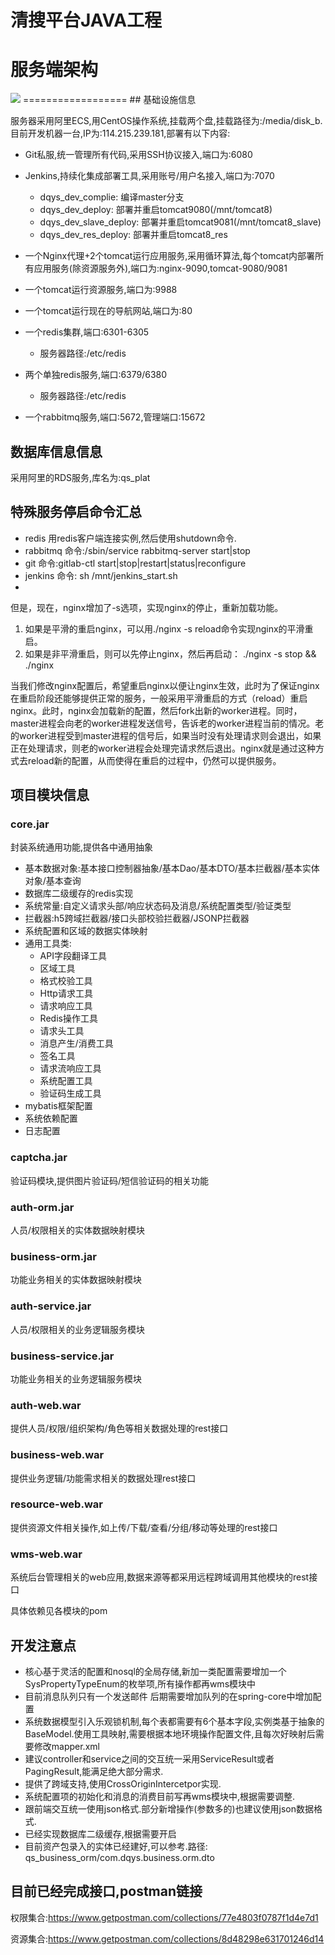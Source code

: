 清搜平台JAVA工程
==================
# 服务端架构
<img src="http://114.215.239.181:9988/html/jiagoutu.png" />
==================
## 基础设施信息

服务器采用阿里ECS,用CentOS操作系统,挂载两个盘,挂载路径为:/media/disk_b.目前开发机器一台,IP为:114.215.239.181,部署有以下内容:

* Git私服,统一管理所有代码,采用SSH协议接入,端口为:6080

* Jenkins,持续化集成部署工具,采用账号/用户名接入,端口为:7070
    * dqys_dev_complie: 编译master分支
    * dqys_dev_deploy: 部署并重启tomcat9080(/mnt/tomcat8)
    * dqys_dev_slave_deploy: 部署并重启tomcat9081(/mnt/tomcat8_slave)
    * dqys_dev_res_deploy: 部署并重启tomcat8_res

* 一个Nginx代理+2个tomcat运行应用服务,采用循环算法,每个tomcat内部署所有应用服务(除资源服务外),端口为:nginx-9090,tomcat-9080/9081

* 一个tomcat运行资源服务,端口为:9988

* 一个tomcat运行现在的导航网站,端口为:80

* 一个redis集群,端口:6301-6305
    * 服务器路径:/etc/redis

* 两个单独redis服务,端口:6379/6380
    * 服务器路径:/etc/redis

* 一个rabbitmq服务,端口:5672,管理端口:15672


## 数据库信息信息

采用阿里的RDS服务,库名为:qs_plat

## 特殊服务停启命令汇总
* redis 用redis客户端连接实例,然后使用shutdown命令.
* rabbitmq 命令:/sbin/service rabbitmq-server start|stop
* git 命令:gitlab-ctl start|stop|restart|status|reconfigure
* jenkins 命令: sh /mnt/jenkins_start.sh
*
但是，现在，nginx增加了-s选项，实现nginx的停止，重新加载功能。
1. 如果是平滑的重启nginx，可以用./nginx -s reload命令实现nginx的平滑重启。
2. 如果是非平滑重启，则可以先停止nginx，然后再启动：
./nginx -s stop && ./nginx

当我们修改nginx配置后，希望重启nginx以便让nginx生效，此时为了保证nginx在重启阶段还能够提供正常的服务，一般采用平滑重启的方式（reload）重启nginx。此时，nginx会加载新的配置，然后fork出新的worker进程。同时，master进程会向老的worker进程发送信号，告诉老的worker进程当前的情况。老的worker进程受到master进程的信号后，如果当时没有处理请求则会退出，如果正在处理请求，则老的worker进程会处理完请求然后退出。nginx就是通过这种方式去reload新的配置，从而使得在重启的过程中，仍然可以提供服务。

















## 项目模块信息
### core.jar
封装系统通用功能,提供各中通用抽象
* 基本数据对象:基本接口控制器抽象/基本Dao/基本DTO/基本拦截器/基本实体对象/基本查询
* 数据库二级缓存的redis实现
* 系统常量:自定义请求头部/响应状态码及消息/系统配置类型/验证类型
* 拦截器:h5跨域拦截器/接口头部校验拦截器/JSONP拦截器
* 系统配置和区域的数据实体映射
* 通用工具类:
    * API字段翻译工具
    * 区域工具
    * 格式校验工具
    * Http请求工具
    * 请求响应工具
    * Redis操作工具
    * 请求头工具
    * 消息产生/消费工具
    * 签名工具
    * 请求流响应工具
    * 系统配置工具
    * 验证码生成工具
* mybatis框架配置
* 系统依赖配置
* 日志配置


### captcha.jar
验证码模块,提供图片验证码/短信验证码的相关功能

### auth-orm.jar
人员/权限相关的实体数据映射模块

### business-orm.jar
功能业务相关的实体数据映射模块

### auth-service.jar
人员/权限相关的业务逻辑服务模块

### business-service.jar
功能业务相关的业务逻辑服务模块

### auth-web.war
提供人员/权限/组织架构/角色等相关数据处理的rest接口

### business-web.war
提供业务逻辑/功能需求相关的数据处理rest接口

### resource-web.war
提供资源文件相关操作,如上传/下载/查看/分组/移动等处理的rest接口

### wms-web.war
系统后台管理相关的web应用,数据来源等都采用远程跨域调用其他模块的rest接口


具体依赖见各模块的pom

## 开发注意点
* 核心基于灵活的配置和nosql的全局存储,新加一类配置需要增加一个SysPropertyTypeEnum的枚举项,所有操作都再wms模块中
* 目前消息队列只有一个发送邮件 后期需要增加队列的在spring-core中增加配置
* 系统数据模型引入乐观锁机制,每个表都需要有6个基本字段,实例类基于抽象的BaseModel.使用工具映射,需要根据本地环境操作配置文件,且每次好映射后需要修改mapper.xml
* 建议controller和service之间的交互统一采用ServiceResult或者PagingResult,能满足绝大部分需求.
* 提供了跨域支持,使用CrossOriginIntercetpor实现.
* 系统配置项的初始化和消息的消费目前写再wms模块中,根据需要调整.
* 跟前端交互统一使用json格式.部分新增操作(参数多的)也建议使用json数据格式.
* 已经实现数据库二级缓存,根据需要开启
* 目前资产包录入的实体已经建好,可以参考.路径: qs_business_orm/com.dqys.business.orm.dto

## 目前已经完成接口,postman链接
权限集合:https://www.getpostman.com/collections/77e4803f0787f1d4e7d1

资源集合:https://www.getpostman.com/collections/8d48298e631701246d14
